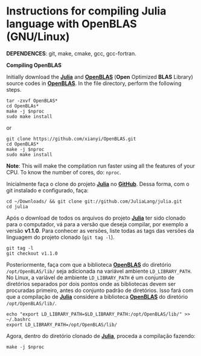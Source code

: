 # Instructions for compiling Julia language with OpenBLAS (GNU/Linux)

**DEPENDENCES**: git, make, cmake, gcc, gcc-fortran.

**Compiling OpenBLAS**

Initially download the [**Julia**](https://julialang.org/) and [**OpenBLAS**](https://www.openblas.net/) (**Open** Optimized **BLAS** Library) source codes in [**OpenBLAS**](https://www.openblas.net/). In the file directory, perform the following steps.
```
tar -zxvf OpenBLAS*
cd OpenBLAs*
make -j $nproc
sudo make install
```
or

```
git clone https://github.com/xianyi/OpenBLAS.git
cd OpenBLAS*
make -j $nproc
sudo make install
```
**Note**: This will make the compilation run faster using all the features of your CPU. To know the number of cores, do: ```nproc```.

Inicialmente faça o clone do projeto [**Julia**](https://julialang.org/) no [**GitHub**](https://github.com/JuliaLang). Dessa forma, com o git instalado e configurado, faça:

```
cd ~/Downloads/ && git clone git://github.com/JuliaLang/julia.git
cd julia
```

Após o download de todos os arquivos do projeto [**Julia**](https://julialang.org/) ter sido clonado para o computador, vá para a versão que deseja compilar, por exemplo a versão **v1.1.0**. Para conhecer as versões, liste todas as tags das versões da linguagem do projeto clonado (`git tag -l`). 

```
git tag -l
git checkout v1.1.0
```

Posteriormente, faça com que a biblioteca [**OpenBLAS**](https://www.openblas.net/) do diretório `/opt/OpenBLAS/lib/` seja adicionada na variável ambiente  `LD_LIBRARY_PATH`.  No Linux, a variável de ambiente `LD_LIBRARY_PATH` é um conjunto de diretórios separados por dois pontos onde as bibliotecas devem ser procuradas primeiro, antes do conjunto padrão de diretórios. Isso fará com que a compilação de [**Julia**](https://julialang.org/) considere a biblioteca [**OpenBLAS**](https://www.openblas.net/) do diretório `/opt/OpenBLAS/lib/`.

```
echo "export LD_LIBRARY_PATH=$LD_LIBRARY_PATH:/opt/OpenBLAS/lib/" >> ~/.bashrc
export LD_LIBRARY_PATH=/opt/OpenBLAS/lib/
```
Agora, dentro do diretório clonado de [**Julia**](https://julialang.org/), proceda a compilação fazendo:

```
make -j $nproc
```
